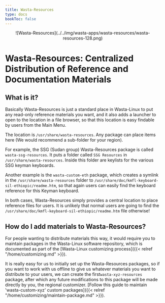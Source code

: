 ```yaml
---
title: Wasta-Resources
type: docs
bookToc: false
---
```


<p align="center"> ![Wasta-Resources](../../img/wasta-apps/wasta-resources/wasta-resources-128.png)

# Wasta-Resources: Centralized Distribution of Reference and Documentation Materials

## What is it?

Basically Wasta-Resources is just a standard place in Wasta-Linux to put any read-only reference materials you want, and it also adds a launcher to open to the location in a file browser, so that this location is easy findable by users from the Main Menu.

The location is `/usr/share/wasta-resources`.  Any package can place items here (We would recommend a sub-folder for your region).

For example, the SSG (Sudan group) Wasta-Resources package is called `wasta-ssg-resources`. It puts a folder called `SSG Resources` in `/usr/share/wasta-resources`. Inside this folder are keylists for the various SSG keyman keyboards.

Another example is the `wasta-custom-eth` package, which creates a symlink in the `/usr/share/wasta-resources` folder to `/usr/share/doc/kmfl-keyboard-sil-ethiopic/readme.htm`, so that again users can easily find the keyboard reference for this Keyman keyboard.

In both cases, Wasta-Resources simply provides a central location to place reference files for users.  It is unlikely that normal users are going to find the `/usr/share/doc/kmfl-keyboard-sil-ethiopic/readme.htm` file otherwise!

## How do I add materials to Wasta-Resources?

For people wanting to distribute materials this way, it would require you to maintain packages in the Wasta-Linux software repository, which is documented as part of the [Wasta-Linux customizing process]({{< relref "/home/customizing.md" >}}).

It is really easy for us to initially set up the Wasta-Resources packages, so if you want to work with us offline to give us whatever materials you want to distribute to your users, we can create the first`wasta-xyz-resources` package, after which any future modifications to this package will be made directly by you, the regional customizer. [Follow this guide to maintain 'wasta-custom-xyz' custom packages]({{< relref "/home/customizing/maintain-package.md" >}}).
